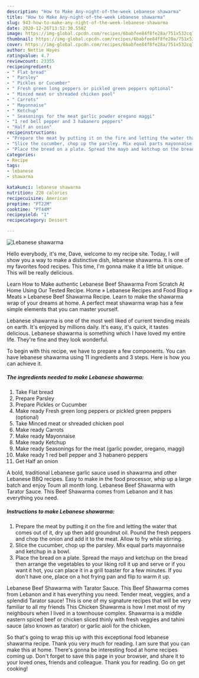 ```yaml
---
description: "How to Make Any-night-of-the-week Lebanese shawarma"
title: "How to Make Any-night-of-the-week Lebanese shawarma"
slug: 943-how-to-make-any-night-of-the-week-lebanese-shawarma
date: 2020-12-26T13:52:30.558Z
image: https://img-global.cpcdn.com/recipes/6babfee84f8fe28a/751x532cq70/lebanese-shawarma-recipe-main-photo.jpg
thumbnail: https://img-global.cpcdn.com/recipes/6babfee84f8fe28a/751x532cq70/lebanese-shawarma-recipe-main-photo.jpg
cover: https://img-global.cpcdn.com/recipes/6babfee84f8fe28a/751x532cq70/lebanese-shawarma-recipe-main-photo.jpg
author: Nettie Hayes
ratingvalue: 4.7
reviewcount: 23355
recipeingredient:
- " Flat bread"
- " Parsley"
- " Pickles or Cucumber"
- " Fresh green long peppers or pickled green peppers optional"
- " Minced meat or shreaded chicken pool"
- " Carrots"
- " Mayonnaise"
- " Ketchup"
- " Seasonings for the meat garlic powder oregano maggi"
- "1 red bell pepper and 3 habanero peppers"
- "Half an onion"
recipeinstructions:
- "Prepare the meat by putting it on the fire and letting the water that comes out of it, dry up then add groundnut oil. Pound the fresh peppers and chop the onion and add it to the meat. Allow to fry while stirring."
- "Slice the cucumber, chop up the parsley. Mix equal parts mayonnaise and ketchup in a bowl."
- "Place the bread on a plate. Spread the mayo and ketchup on the bread then arrange the vegetables to your liking roll it up and serve or if you want it hot, you can place it in a grill toaster for a few minutes. If you don&#39;t have one, place on a hot frying pan and flip to warm it up."
categories:
- Recipe
tags:
- lebanese
- shawarma

katakunci: lebanese shawarma 
nutrition: 228 calories
recipecuisine: American
preptime: "PT22M"
cooktime: "PT44M"
recipeyield: "1"
recipecategory: Dessert

---
```



![Lebanese shawarma](https://img-global.cpcdn.com/recipes/6babfee84f8fe28a/751x532cq70/lebanese-shawarma-recipe-main-photo.jpg)

Hello everybody, it's me, Dave, welcome to my recipe site. Today, I will show you a way to make a distinctive dish, lebanese shawarma. It is one of my favorites food recipes. This time, I'm gonna make it a little bit unique. This will be really delicious.

Learn How to Make authentic Lebanese Beef Shawarma From Scratch At Home Using Our Tested Recipe. Home » Lebanese Recipes and Food Blog » Meats » Lebanese Beef Shawarma Recipe. Learn to make the shawarma wrap of your dreams at home. A perfect meat shawarma wrap has a few simple elements that you can master yourself.

Lebanese shawarma is one of the most well liked of current trending meals on earth. It's enjoyed by millions daily. It's easy, it's quick, it tastes delicious. Lebanese shawarma is something which I have loved my entire life. They're fine and they look wonderful.


To begin with this recipe, we have to prepare a few components. You can have lebanese shawarma using 11 ingredients and 3 steps. Here is how you can achieve it.

<!--inarticleads1-->

##### The ingredients needed to make Lebanese shawarma:

1. Take  Flat bread
1. Prepare  Parsley
1. Prepare  Pickles or Cucumber
1. Make ready  Fresh green long peppers or pickled green peppers (optional)
1. Take  Minced meat or shreaded chicken pool
1. Make ready  Carrots
1. Make ready  Mayonnaise
1. Make ready  Ketchup
1. Make ready  Seasonings for the meat (garlic powder, oregano, maggi)
1. Make ready 1 red bell pepper and 3 habanero peppers
1. Get Half an onion


A bold, traditional Lebanese garlic sauce used in shawarma and other Lebanese BBQ recipes. Easy to make in the food processor, whip up a large batch and enjoy Toum all month long. Lebanese Beef Shawarma with Tarator Sauce. This Beef Shawarma comes from Lebanon and it has everything you need. 

<!--inarticleads2-->

##### Instructions to make Lebanese shawarma:

1. Prepare the meat by putting it on the fire and letting the water that comes out of it, dry up then add groundnut oil. Pound the fresh peppers and chop the onion and add it to the meat. Allow to fry while stirring.
1. Slice the cucumber, chop up the parsley. Mix equal parts mayonnaise and ketchup in a bowl.
1. Place the bread on a plate. Spread the mayo and ketchup on the bread then arrange the vegetables to your liking roll it up and serve or if you want it hot, you can place it in a grill toaster for a few minutes. If you don&#39;t have one, place on a hot frying pan and flip to warm it up.


Lebanese Beef Shawarma with Tarator Sauce. This Beef Shawarma comes from Lebanon and it has everything you need. Tender meat, veggies, and a splendid Tarator sauce! This is one of my signature recipes that will be very familiar to all my friends This Chicken Shawarma is how I met most of my neighbours when I lived in a townhouse complex. Shawarma is a middle eastern spiced beef or chicken sliced thinly with fresh veggies and tahini sauce (also known as tarator) or garlic aioli for the chicken. 

So that's going to wrap this up with this exceptional food lebanese shawarma recipe. Thank you very much for reading. I am sure that you can make this at home. There's gonna be interesting food at home recipes coming up. Don't forget to save this page in your browser, and share it to your loved ones, friends and colleague. Thank you for reading. Go on get cooking!
